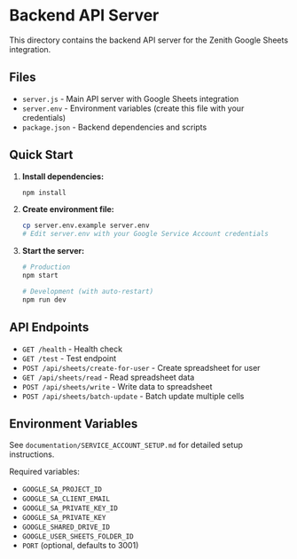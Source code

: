 # Backend API Server

This directory contains the backend API server for the Zenith Google Sheets integration.

## Files

- `server.js` - Main API server with Google Sheets integration
- `server.env` - Environment variables (create this file with your credentials)
- `package.json` - Backend dependencies and scripts

## Quick Start

1. **Install dependencies:**
   ```bash
   npm install
   ```

2. **Create environment file:**
   ```bash
   cp server.env.example server.env
   # Edit server.env with your Google Service Account credentials
   ```

3. **Start the server:**
   ```bash
   # Production
   npm start
   
   # Development (with auto-restart)
   npm run dev
   ```

## API Endpoints

- `GET /health` - Health check
- `GET /test` - Test endpoint
- `POST /api/sheets/create-for-user` - Create spreadsheet for user
- `GET /api/sheets/read` - Read spreadsheet data
- `POST /api/sheets/write` - Write data to spreadsheet
- `POST /api/sheets/batch-update` - Batch update multiple cells

## Environment Variables

See `documentation/SERVICE_ACCOUNT_SETUP.md` for detailed setup instructions.

Required variables:
- `GOOGLE_SA_PROJECT_ID`
- `GOOGLE_SA_CLIENT_EMAIL`
- `GOOGLE_SA_PRIVATE_KEY_ID`
- `GOOGLE_SA_PRIVATE_KEY`
- `GOOGLE_SHARED_DRIVE_ID`
- `GOOGLE_USER_SHEETS_FOLDER_ID`
- `PORT` (optional, defaults to 3001)
